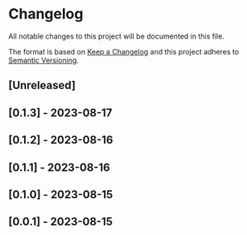 # Changelog

All notable changes to this project will be documented in this file.

The format is based on [Keep a Changelog](http://keepachangelog.com/en/1.0.0/)
and this project adheres to [Semantic Versioning](http://semver.org/spec/v2.0.0.html).

## [Unreleased]

## [0.1.3] - 2023-08-17

## [0.1.2] - 2023-08-16

## [0.1.1] - 2023-08-16

## [0.1.0] - 2023-08-15

## [0.0.1] - 2023-08-15
